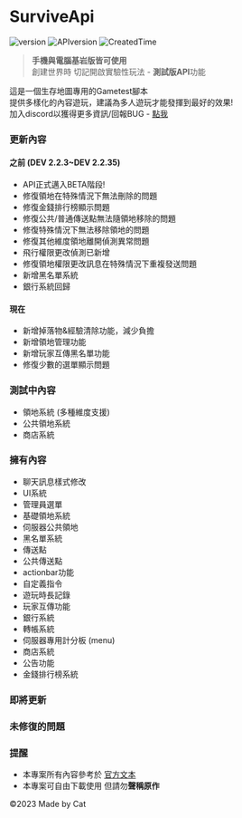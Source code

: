 # SurviveApi
![version](https://img.shields.io/badge/Version-BETA--2.2.5-blue)
![APIversion](https://img.shields.io/badge/API--Supported--Version-Bedrock--1.19.70~1.19.73+-brightgreen)
![CreatedTime](https://img.shields.io/badge/Created--Time-2023--2%2F25-orange)

> **手機與電腦基岩版皆可使用**\
> 創建世界時 切記開啟實驗性玩法 - **測試版API**功能

這是一個生存地圖專用的Gametest腳本\
提供多樣化的內容遊玩，建議為多人遊玩才能發揮到最好的效果!\
加入discord以獲得更多資訊/回報BUG - [點我](https://discord.gg/cyx5GCgu2B)

### 更新內容
#### 之前 (DEV 2.2.3~DEV 2.2.35)
- API正式邁入BETA階段!
- 修復領地在特殊情況下無法刪除的問題
- 修復金錢排行榜顯示問題
- 修復公共/普通傳送點無法隨領地移除的問題
- 修復特殊情況下無法移除領地的問題
- 修復其他維度領地離開偵測異常問題
- 飛行權限更改偵測已新增
- 修復領地權限更改訊息在特殊情況下重複發送問題
- 新增黑名單系統
- 銀行系統回歸

#### 現在
- 新增掉落物&經驗清除功能，減少負擔
- 新增領地管理功能
- 新增玩家互傳黑名單功能
- 修復少數的選單顯示問題

### 測試中內容
- 領地系統 (多種維度支援)
- 公共領地系統
- 商店系統

### 擁有內容
- 聊天訊息樣式修改
- UI系統
- 管理員選單
- 基礎領地系統
- 伺服器公共領地
- 黑名單系統
- 傳送點
- 公共傳送點
- actionbar功能
- 自定義指令
- 遊玩時長記錄
- 玩家互傳功能
- 銀行系統
- 轉帳系統
- 伺服器專用計分板 (menu)
- 商店系統
- 公告功能
- 金錢排行榜系統
### 即將更新
### 未修復的問題
### 提醒
- 本專案所有內容參考於 [官方文本](https://learn.microsoft.com/en-us/minecraft/creator/scriptapi/)
- 本專案可自由下載使用 但請勿**聲稱原作**

©2023 Made by Cat